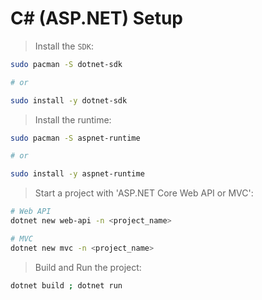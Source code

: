 # C# (ASP.NET) Setup 

> Install the `SDK`:

```bash
sudo pacman -S dotnet-sdk

# or 

sudo install -y dotnet-sdk
```
> Install the runtime:

```bash
sudo pacman -S aspnet-runtime

# or

sudo install -y aspnet-runtime
```
> Start a project with 'ASP.NET Core Web API or MVC':

```bash
# Web API 
dotnet new web-api -n <project_name>

# MVC 
dotnet new mvc -n <project_name>
```
> Build and Run the project: 

```bash
dotnet build ; dotnet run
```




